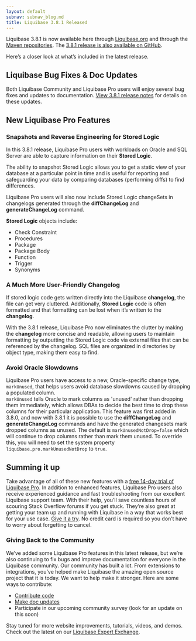 ```yaml
---
layout: default
subnav: subnav_blog.md
title: Liquibase 3.8.1 Released
---
```


Liquibase 3.8.1 is now available here through [Liquibase.org](https://download.liquibase.org/download-community/) and through 
the [Maven repositories](https://mvnrepository.com/artifact/org.liquibase/liquibase-core). The [3.8.1 release is also available on GitHub](https://github.com/liquibase/liquibase/releases/tag/v3.8.1).

Here’s a closer look at what’s included in the latest release.

## Liquibase Bug Fixes & Doc Updates

Both Liquibase Community and Liquibase Pro users will enjoy several bug fixes and updates to documentation. 
[View 3.8.1 release notes](https://download.liquibase.org/release-notes/liquibase-3-8-1/) for details on these updates.

## New Liquibase Pro Features

### Snapshots and Reverse Engineering for Stored Logic
In this 3.8.1 release, Liquibase Pro users with workloads on Oracle and SQL Server are able to capture information on their **Stored Logic**.

The ability to snapshot Stored Logic allows you to get a static view of your database at a particular point in time and is useful for reporting and 
safeguarding your data by comparing databases (performing diffs) to find differences. 

Liquibase Pro users will also now include Stored Logic changeSets in changelogs generated through the **diffChangeLog** and **generateChangeLog** command.

**Stored Logic** objects include: 

 - Check Constraint 
 - Procedures 
 - Package 
 - Package Body
 - Function 
 - Trigger
 - Synonyms

### A Much More User-Friendly Changelog
If stored logic code gets written directly into the Liquibase **changelog**, the file can get very cluttered. Additionally, **Stored Logic** code is often formatted and that 
formatting can be lost when it’s written to the **changelog**. 

With the 3.8.1 release, Liquibase Pro now eliminates the clutter by making the **changelog** more concise and readable, allowing users to maintain formatting by outputting 
the Stored Logic code via external files that can be referenced by the changelog. SQL files are organized in directories by object type, making them easy to find. 

### Avoid Oracle Slowdowns
Liquibase Pro users have access to a new, Oracle-specific change type, `markUnused`, that helps users avoid database slowdowns caused by dropping a populated column.  
`markUnused` tells Oracle to mark columns as 'unused' rather than dropping them immediately, which allows DBAs to decide the best time to drop these columns for 
their particular application. This feature was first added in 3.8.0, and now with 3.8.1 it is possible to use the **diffChangeLog** and **generateChangeLog** commands and
have the generated changesets mark dropped columns as unused. The default is `markUnusedNotDrop=false` which will continue to drop columns rather than mark them unused. To
override this, you will need to set the system property `liquibase.pro.markUnusedNotDrop` to `true`. 

## Summing it up
Take advantage of all of these new features with a [free 14-day trial of Liquibase Pro](https://download.liquibase.org/liquibase-pro-trial-request-form/). In addition to 
enhanced features, Liquibase Pro users also receive experienced guidance and fast troubleshooting from our excellent Liquibase support team. With their help, you’ll save 
countless hours of scouring Stack Overflow forums if you get stuck. They’re also great at getting your team up and running with Liquibase in a way that works best for your 
use case. [Give it a try](https://download.liquibase.org/liquibase-pro-trial-request-form/). No credit card is required so you don’t have to worry about forgetting to cancel. 

### Giving Back to the Community
We’ve added some Liquibase Pro features in this latest release, but we’re also continuing to fix bugs and improve documentation for everyone in the Liquibase community. 
Our community has built a lot. From extensions to integrations, you’ve helped make Liquibase the amazing open source project that it is today. We want to help make it 
stronger. Here are some ways to contribute:
- [Contribute code](https://www.liquibase.org/development/contribute.html) 
- [Make doc updates](https://github.com/liquibase/liquibase.github.com/tree/master/documentation)
- Participate in our upcoming community survey (look for an update on this soon)

Stay tuned for more website improvements, tutorials, videos, and demos. Check out the latest on our [Liquibase Expert Exchange](https://download.liquibase.org/expert-exchange/).   
